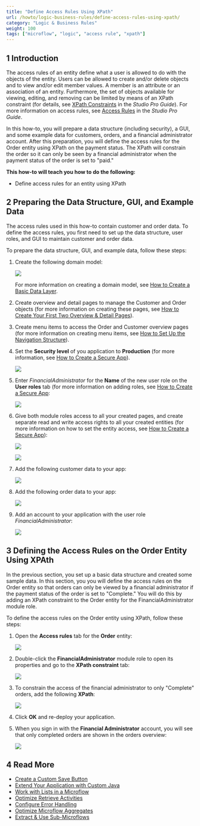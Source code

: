 ```yaml
---
title: "Define Access Rules Using XPath"
url: /howto/logic-business-rules/define-access-rules-using-xpath/
category: "Logic & Business Rules"
weight: 100
tags: ["microflow", "logic", "access rule", "xpath"]
---
```


## 1 Introduction

The access rules of an entity define what a user is allowed to do with the objects of the entity. Users can be allowed to create and/or delete objects and to view and/or edit member values. A member is an attribute or an association of an entity. Furthermore, the set of objects available for viewing, editing, and removing can be limited by means of an XPath constraint (for details, see [XPath Constraints](/refguide/xpath-constraints) in the *Studio Pro Guide*). For more information on access rules, see [Access Rules](/refguide/access-rules) in the *Studio Pro Guide*.

In this how-to, you will prepare a data structure (including security), a GUI, and some example data for customers, orders, and a financial administrator account. After this preparation, you will define the access rules for the Order entity using XPath on the payment status. The XPath will constrain the order so it can only be seen by a financial administrator when the payment status of the order is set to "paid."

**This how-to will teach you how to do the following:**

* Define access rules for an entity using XPath

## 2 Preparing the Data Structure, GUI, and Example Data

The access rules used in this how-to contain customer and order data. To define the access rules, you first need to set up the data structure, user roles, and GUI to maintain customer and order data.

To prepare the data structure, GUI, and example data, follow these steps:

1. Create the following domain model:

    ![](/attachments/howto/logic-business-rules/define-access-rules-using-xpath/18581378.png)

    For more information on creating a domain model, see [How to Create a Basic Data Layer](/howto/data-models/create-a-basic-data-layer).
2. Create overview and detail pages to manage the Customer and Order objects (for more information on creating these pages, see [How to Create Your First Two Overview & Detail Pages](/howto/front-end/create-your-first-two-overview-and-detail-pages)).
3. Create menu items to access the Order and Customer overview pages (for more information on creating menu items, see [How to Set Up the Navigation Structure](/howto/general/setting-up-the-navigation-structure)).
4. Set the **Security level** of you application to **Production** (for more information, see [How to Create a Secure App](/howto/security/create-a-secure-app)).

    ![](/attachments/howto/logic-business-rules/define-access-rules-using-xpath/18581008.png)
    
5. Enter *FinancialAdministrator* for the **Name** of the new user role on the **User roles** tab (for more information on adding roles, see [How to Create a Secure App](/howto/security/create-a-secure-app):

    ![](/attachments/howto/logic-business-rules/define-access-rules-using-xpath/18581005.png)
6. Give both module roles access to all your created pages, and create separate read and write access rights to all your created entities (for more information on how to set the entity access, see [How to Create a Secure App](/howto/security/create-a-secure-app)):

    ![](/attachments/howto/logic-business-rules/define-access-rules-using-xpath/18580997.png)

    ![](/attachments/howto/logic-business-rules/define-access-rules-using-xpath/18581003.png)

7. Add the following customer data to your app:

    ![](/attachments/howto/logic-business-rules/define-access-rules-using-xpath/18581374.png)
8. Add the following order data to your app:

    ![](/attachments/howto/logic-business-rules/define-access-rules-using-xpath/18581373.png)
9. Add an account to your application with the user role *FinancialAdministrator*:

    ![](/attachments/howto/logic-business-rules/define-access-rules-using-xpath/18581002.png)

## 3 Defining the Access Rules on the Order Entity Using XPAth

In the previous section, you set up a basic data structure and created some sample data. In this section, you you will define the access rules on the Order entity so that orders can only be viewed by a financial administrator if the payment status of the order is set to "Complete." You will do this by adding an XPath constraint to the Order entity for the FinancialAdministrator module role.

To define the access rules on the Order entity using XPath, follow these steps:

1.  Open the **Access rules** tab for the **Order** entity:

    ![](/attachments/howto/logic-business-rules/define-access-rules-using-xpath/18580996.png)

2.  Double-click the **FinancialAdministrator** module role to open its properties and go to the **XPath constraint** tab:

    ![](/attachments/howto/logic-business-rules/define-access-rules-using-xpath/18581000.png)
    
3.  To constrain the access of the financial administrator to only "Complete" orders, add the following **XPath**:

    ![](/attachments/howto/logic-business-rules/define-access-rules-using-xpath/18580995.png)

4. Click **OK** and re-deploy your application.
5.  When you sign in with the **Financial Administrator** account, you will see that only completed orders are shown in the orders overview:

    ![](/attachments/howto/logic-business-rules/define-access-rules-using-xpath/18580994.png)

## 4 Read More

* [Create a Custom Save Button](create-a-custom-save-button)
* [Extend Your Application with Custom Java](extending-your-application-with-custom-java)
* [Work with Lists in a Microflow](working-with-lists-in-a-microflow)
* [Optimize Retrieve Activities](optimizing-retrieve-activities)
* [Configure Error Handling](set-up-error-handling)
* [Optimize Microflow Aggregates](optimizing-microflow-aggregates)
* [Extract & Use Sub-Microflows](extract-and-use-sub-microflows)

